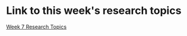 # Link to this week's research topics

[Week 7 Research
Topics](https://github.com/foundersandcoders/master-reference/blob/master/coursebook/week-7/research-afternoon.md)
